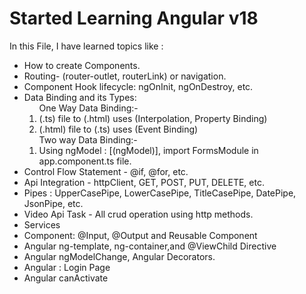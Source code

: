 <h1>Started Learning Angular v18</h1>
<p>In this File, I have learned topics like : </p>
<ul>
  <li>How to create Components.</li>
  <li>Routing- (router-outlet, routerLink) or navigation.</li>
  <li>Component Hook lifecycle: ngOnInit, ngOnDestroy, etc.</li>
  <li>Data Binding and its Types:
    <ol>
      One Way Data Binding:-
      <li>(.ts) file to (.html) uses (Interpolation, Property Binding)</li>
      <li>(.html) file to (.ts) uses (Event Binding)</li>
    </ol>
    <ol>
      Two way Data Binding:-
      <li>Using ngModel : [(ngModel)], import FormsModule in app.component.ts file.</li>
    </ol>
  <li>Control Flow Statement - @if, @for, etc. </li>
  <li>Api Integration - httpClient, GET, POST, PUT, DELETE, etc.</li>
  <li>Pipes : UpperCasePipe, LowerCasePipe, TitleCasePipe, DatePipe, JsonPipe, etc.</li>
  <li>Video Api Task - All crud operation using http methods.</li>
  </li>
  <li>Services</li>
  <li>Component: @Input, @Output and Reusable Component</li>
  <li>Angular ng-template, ng-container,and @ViewChild Directive</li>
  <li>Angular ngModelChange, Angular Decorators.</li>
  <li>Angular : Login Page</li>
  <li>Angular canActivate</li>
</ul>
